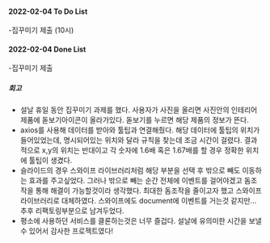 #### 2022-02-04 To Do List

-집꾸미기 제출 (10시)

#### 2022-02-04 Done List

-집꾸미기 제출

##### 회고

- 설날 휴일 동안 집꾸미기 과제를 했다. 사용자가 사진을 올리면 사진안의 인테리어 제품에 돋보기아이콘이 올라가있다. 돋보기를 누르면 해당 제품의 정보가 뜬다.
- axios를 사용해 데이터를 받아와 툴팁과 연결해줬다. 해당 데이터에 툴팁의 위치가 들어있었는데, 명시되어있는 위치와 달라 규칙을 찾는데 조금 시간이 걸렸다. 결과적으로 x,y의 위치는 반대이고 각 숫자에 1.6배 혹은 1.67배를 할 경우 정확한 위치에 툴팁이 생겼다.
- 슬라이드의 경우 스와이프 라이브러리처럼 해당 부분을 선택 후 밖으로 빼도 이동하는 효과를 주고싶었다. 그러나 밖으로 빼는 순간 전체에 이벤트를 걸어야겠고 돔조작을 통해 해결이 가능할것이라 생각했다. 최대한 돔조작을 줄이고자 했고 스와이프 라이브러리로 대체하였다. 스와이프에도 document에 이벤트를 거는것 같지만... 추후 리팩토링부분으로 남겨두었다.
- 평소에 사용하던 서비스를 클론하는것은 너무 즐겁다. 설날에 유의미한 시간을 보낼 수 있어서 감사한 프로젝트였다!

